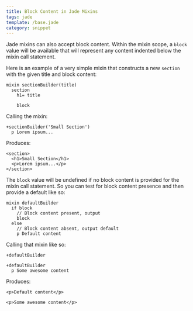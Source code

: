 ```yaml
---
title: Block Content in Jade Mixins
tags: jade
template: /base.jade
category: snippet
---
```


Jade mixins can also accept block content. Within the mixin scope, a `block` value will be available that will represent any content indented below the mixin call statement.

Here is an example of a very simple mixin that constructs a new `section` with the given title and block content:

```
mixin sectionBuilder(title)
  section
    h1= title

    block
```

Calling the mixin:

```
+sectionBuilder('Small Section')
  p Lorem ipsum...
```

Produces:

```
<section>
  <h1>Small Section</h1>
  <p>Lorem ipsum...</p>
</section>
```

The `block` value will be undefined if no block content is provided for the mixin call statement. So you can test for block content presence and then provide a default like so:

```
mixin defaultBuilder
  if block
    // Block content present, output
    block
  else
    // Block content absent, output default
    p Default content
```

Calling that mixin like so:

```
+defaultBuilder

+defaultBuilder
  p Some awesome content
```

Produces:

```
<p>Default content</p>

<p>Some awesome content</p>
```
